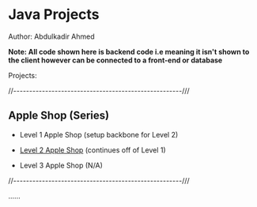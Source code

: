 # Java Projects

Author: Abdulkadir Ahmed

**Note: All code shown here is backend code i.e meaning it isn't shown to the client however can be connected to a front-end or database**

Projects: 

//-----------------------------------------------------///

## Apple Shop (Series) 

 - Level 1 Apple Shop (setup backbone for Level 2)
 - [Level 2 Apple Shop](./Lab0Part1) (continues off of Level 1) 

 - Level 3 Apple Shop (N/A)

//-----------------------------------------------------///

......
